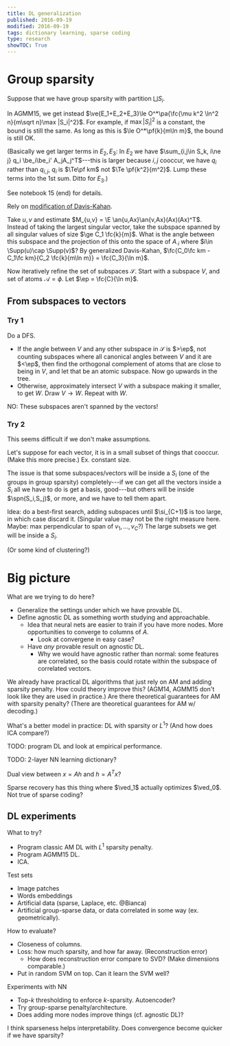 ```yaml
---
title: DL generalization
published: 2016-09-19
modified: 2016-09-19
tags: dictionary learning, sparse coding
type: research
showTOC: True
---
```


# Group sparsity

Suppose that we have group sparsity with partition $\bigsqcup S_i$.

In AGMM15, we get instead $\ve{E_1+E_2+E_3}\le O^*\pa{\fc{\mu k^2 \ln^2 n}{m\sqrt n}\max |S_i|^2}$. For example, if $\max|S_i|^2$ is a constant, the bound is still the same. As long as this is $\le O^*\pf{k}{m\ln m}$, the bound is still OK.

(Basically we get larger terms in $E_2,E_3$: In $E_2$ we have $\sum_{i,j\in S_k, i\ne j} q_i \be_i\be_i' A_jA_j^T$---this is larger because $i,j$ cooccur, we have $q_i$ rather than $q_{i,j}$, $q_i$ is $\Te\pf km$ not $\Te \pf{k^2}{m^2}$. Lump these terms into the 1st sum. Ditto for $E_3$.)

See notebook 15 (end) for details.

Rely on [modification of Davis-Kahan](/posts/math/algebra/linear/matrix_analysis/perturbation.html).

Take $u,v$ and estimate $M_{u,v} = \E \an{u,Ax}\an{v,Ax}(Ax)(Ax)^T$. Instead of taking the largest singular vector, take the subspace spanned by all singular values of size $\ge C_1 \fc{k}{m}$. What is the angle between this subspace and the projection of this onto the space of $A_{\cdot i}$ where $i\in \Supp(u)\cap \Supp(v)$? By generalized Davis-Kahan, $\fc{C_0\fc km - C_1\fc km}{C_2 \fc{k}{m\ln m}} = \fc{C_3}{\ln m}$. 

Now iteratively refine the set of subspaces $\mathcal S$. Start with a subspace $V$, and set of atoms $\mathcal A=\phi$. Let $\ep = \fc{C}{\ln m}$.

## From subspaces to vectors

### Try 1

Do a DFS.

* If the angle between $V$ and any other subspace in $\mathcal S$ is $>\ep$, not counting subspaces where all canonical angles between $V$ and it are $<\ep$, then find the orthogonal complement of atoms that are close to being in $V$, and let that be an atomic subspace. Now go upwards in the tree.
* Otherwise, approximately intersect $V$ with a subspace making it smaller, to get $W$. Draw $V\to W$. Repeat with $W$.

NO: These subspaces aren't spanned by the vectors!

### Try 2

This seems difficult if we don't make assumptions. 

Let's suppose for each vector, it is in a small subset of things that cooccur. (Make this more precise.) Ex. constant size.

The issue is that some subspaces/vectors will be inside a $S_i$ (one of the groups in group sparsity) completely---if we can get all the vectors inside a $S_i$ all we have to do is get a basis, good---but others will be inside $\spn(S_i,S_j)$, or more, and we have to tell them apart.

Idea: do a best-first search, adding subspaces until $\si_{C+1}$ is too large, in which case discard it. (Singular value may not be the right measure here. Maybe: max perpendicular to span of $v_1,\ldots, v_C$?) The large subsets we get will be inside a $S_i$.

(Or some kind of clustering?)

# Big picture

What are we trying to do here? 

* Generalize the settings under which we have provable DL. 
* Define agnostic DL as something worth studying and approachable.
    * Idea that neural nets are easier to train if you have more nodes. More opportunities to converge to columns of $A$.
		* Look at convergene in easy case?
	* Have *any* provable result on agnostic DL.
		* Why we would have agnostic rather than normal: some features are correlated, so the basis could rotate within the subspace of correlated vectors.
		
We already have practical DL algorithms that just rely on AM and adding sparsity penalty. How could theory improve this? (AGM14, AGMM15 don't look like they are used in practice.) Are there theoretical guarantees for AM with sparsity penalty? (There are theoretical guarantees for AM w/ decoding.)

What's a better model in practice: DL with sparsity or $L^1$? (And how does ICA compare?)

TODO: program DL and look at empirical performance.

TODO: 2-layer NN learning dictionary?
	
Dual view between $x=Ah$ and $h=A^Tx$?

Sparse recovery has this thing where $\ved_1$ actually optimizes $\ved_0$. Not true of sparse coding?

## DL experiments

What to try?

* Program classic AM DL with $L^1$ sparsity penalty.
* Program AGMM15 DL. 
* ICA.

Test sets

* Image patches 
* Words embeddings
* Artificial data (sparse, Laplace, etc. @Bianca)
* Artificial group-sparse data, or data correlated in some way (ex. geometrically).

How to evaluate?

* Closeness of columns.
* Loss: how much sparsity, and how far away. (Reconstruction error)
    * How does reconstruction error compare to SVD? (Make dimensions comparable.)
* Put in random SVM on top. Can it learn the SVM well?

Experiments with NN

* Top-$k$ thresholding to enforce $k$-sparsity. Autoencoder?
* Try group-sparse penalty/architecture.
* Does adding more nodes improve things (cf. agnostic DL)?

I think sparseness helps interpretability. Does convergence become quicker if we have sparsity?
